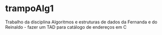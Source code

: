 # trampoAlg1
Trabalho da disciplina Algoritmos e estruturas de dados da Fernanda e do Reinaldo - fazer um TAD para catálogo de endereços em C
